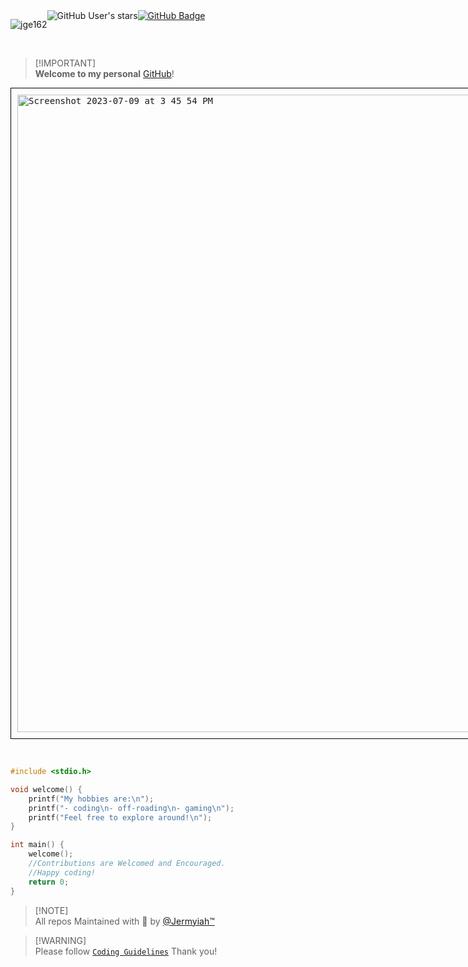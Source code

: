 <div style="display: flex;">
<p align="left"> 
  <img src="https://komarev.com/ghpvc/?username=jge162&label=Profile%20views&color=0e75b6&style=flat" alt="jge162" /> 
</p><img src="https://img.shields.io/github/stars/jge162?style=social" alt="GitHub User's stars">
  <a href="https://github.com/jge162?tab=followers"><img src="https://img.shields.io/github/followers/jge162?label=Followers&style=social" alt="GitHub Badge"></a>
</div><br>

>[!IMPORTANT]\
>**Welcome to my personal** [GitHub](https://github.com/jge162)!

<kbd>
<div style="border: 1px solid black; padding: 10px; display: inline-block;">
    <img width="1020" alt="Screenshot 2023-07-09 at 3 45 54 PM" src="https://github.com/jge162/jge162/assets/31228460/76225a0b-829d-4030-88c7-de2bb9b59e0e">
</div>
</kbd>

<br> <!-- Empty line -->

```CPP
#include <stdio.h>

void welcome() {
    printf("My hobbies are:\n");
    printf("- coding\n- off-roading\n- gaming\n");
    printf("Feel free to explore around!\n");
}

int main() {
    welcome();
    //Contributions are Welcomed and Encouraged.
    //Happy coding! 
    return 0;
}

```

>[!NOTE]\
>All repos Maintained with 💙 by [@Jermyiah™](https://github.com/jge162)

>[!WARNING]\
>Please follow [`Coding Guidelines`](https://github.com/jge162/jge162/blob/main/coding_guidelines.md) Thank you! 
